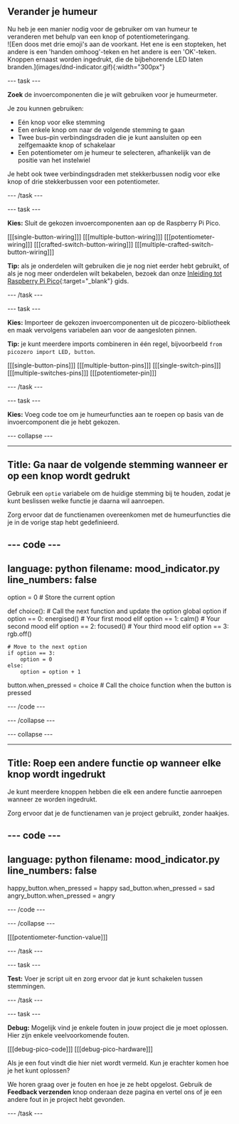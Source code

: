 ## Verander je humeur

<div style="display: flex; flex-wrap: wrap">
<div style="flex-basis: 200px; flex-grow: 1; margin-right: 15px;">
Nu heb je een manier nodig voor de gebruiker om van humeur te veranderen met behulp van een knop of potentiometeringang. 
</div>
<div>
![Een doos met drie emoji's aan de voorkant. Het ene is een stopteken, het andere is een 'handen omhoog'-teken en het andere is een 'OK'-teken. Knoppen ernaast worden ingedrukt, die de bijbehorende LED laten branden.](images/dnd-indicator.gif){:width="300px"}
</div>
</div>

--- task ---

**Zoek** de invoercomponenten die je wilt gebruiken voor je humeurmeter.

Je zou kunnen gebruiken:
+ Eén knop voor elke stemming
+ Een enkele knop om naar de volgende stemming te gaan
+ Twee bus–pin verbindingsdraden die je kunt aansluiten op een zelfgemaakte knop of schakelaar
+ Een potentiometer om je humeur te selecteren, afhankelijk van de positie van het instelwiel

Je hebt ook twee verbindingsdraden met stekkerbussen nodig voor elke knop of drie stekkerbussen voor een potentiometer.

--- /task ---

--- task ---

**Kies:** Sluit de gekozen invoercomponenten aan op de Raspberry Pi Pico.

\[[[single-button-wiring]]\] \[[[multiple-button-wiring\]]] \[[[potentiometer-wiring]]\] \[[[crafted-switch-button-wiring\]]] [[[multiple-crafted-switch-button-wiring]]]

**Tip:** als je onderdelen wilt gebruiken die je nog niet eerder hebt gebruikt, of als je nog meer onderdelen wilt bekabelen, bezoek dan onze [Inleiding tot Raspberry Pi Pico](https://projects.raspberrypi.org/en/projects/introduction-to-the-pico){:target="_blank"} gids.

--- /task ---

--- task ---

**Kies:** Importeer de gekozen invoercomponenten uit de picozero-bibliotheek en maak vervolgens variabelen aan voor de aangesloten pinnen.

**Tip:** je kunt meerdere imports combineren in één regel, bijvoorbeeld `from picozero import LED, button`.

\[[[single-button-pins]]\] \[[[multiple-button-pins\]]] \[[[single-switch-pins]]\] \[[[multiple-switches-pins\]]] [[[potentiometer-pin]]]

--- /task ---

--- task ---

**Kies:** Voeg code toe om je humeurfuncties aan te roepen op basis van de invoercomponent die je hebt gekozen.

--- collapse ---

---
Title: Ga naar de volgende stemming wanneer er op een knop wordt gedrukt
---

Gebruik een `optie` variabele om de huidige stemming bij te houden, zodat je kunt beslissen welke functie je daarna wil aanroepen.

Zorg ervoor dat de functienamen overeenkomen met de humeurfuncties die je in de vorige stap hebt gedefinieerd.

--- code ---
---
language: python filename: mood_indicator.py
line_numbers: false
---
option = 0 # Store the current option

def choice(): # Call the next function and update the option global option if option == 0: energised() # Your first mood elif option == 1: calm()      # Your second mood elif option == 2: focused()   # Your third mood elif option == 3:    
rgb.off()

    # Move to the next option
    if option == 3:
        option = 0
    else:
        option = option + 1

button.when_pressed = choice # Call the choice function when the button is pressed

--- /code ---

--- /collapse ---

--- collapse ---

---
Title: Roep een andere functie op wanneer elke knop wordt ingedrukt
---

Je kunt meerdere knoppen hebben die elk een andere functie aanroepen wanneer ze worden ingedrukt.

Zorg ervoor dat je de functienamen van je project gebruikt, zonder haakjes.

--- code ---
---
language: python filename: mood_indicator.py
line_numbers: false
---

happy_button.when_pressed = happy sad_button.when_pressed = sad angry_button.when_pressed = angry

--- /code ---

--- /collapse ---

[[[potentiometer-function-value]]]

--- /task ---


--- task ---

**Test:** Voer je script uit en zorg ervoor dat je kunt schakelen tussen stemmingen.

--- /task ---

--- task ---

**Debug:** Mogelijk vind je enkele fouten in jouw project die je moet oplossen. Hier zijn enkele veelvoorkomende fouten.

\[[[debug-pico-code]]\] \[[[debug-pico-hardware\]]]

Als je een fout vindt die hier niet wordt vermeld. Kun je erachter komen hoe je het kunt oplossen?

We horen graag over je fouten en hoe je ze hebt opgelost. Gebruik de **Feedback verzenden** knop onderaan deze pagina en vertel ons of je een andere fout in je project hebt gevonden.

--- /task ---

